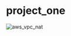 # project_one
![aws_vpc_nat](https://user-images.githubusercontent.com/97307657/150399095-9d37cf01-04fc-4066-88dd-518043838a5c.jpg)
